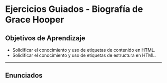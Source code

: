 # Ejercicios Guiados - Biografía de Grace Hooper

## Objetivos de Aprendizaje

- Solidificar el conocimiento y uso de etiquetas de contenido en HTML.
- Solidificar el conocimiento y uso de etiquetas de estructura en HTML.

***

## Enunciados


